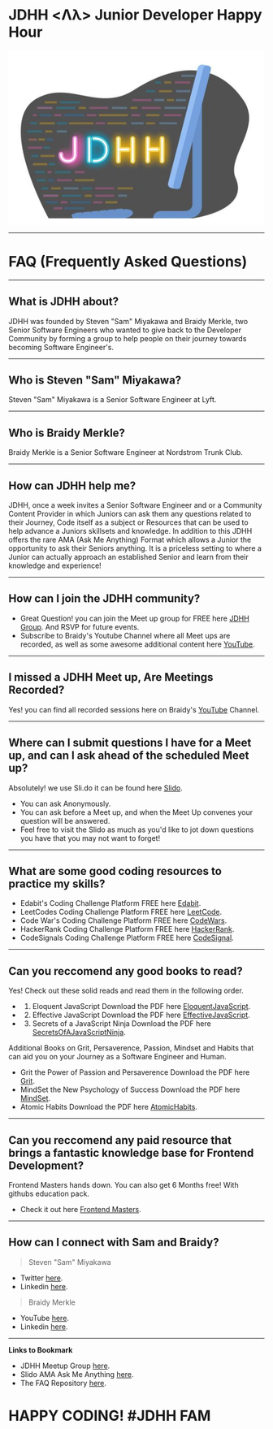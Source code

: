 # JDHH <Λλ> Junior Developer Happy Hour
<img src="assets/jdhh.png" />

---

# FAQ (Frequently Asked Questions)

---

## What is JDHH about?
JDHH was founded by Steven "Sam" Miyakawa and Braidy Merkle, two Senior Software Engineers who wanted to give back to the Developer Community by forming a group to help people on their journey towards becoming Software Engineer's.

---

## Who is Steven "Sam" Miyakawa?
Steven "Sam" Miyakawa is a Senior Software Engineer at Lyft.

---

## Who is Braidy Merkle?
Braidy Merkle is a Senior Software Engineer at Nordstrom Trunk Club.

---

## How can JDHH help me?
JDHH, once a week invites a Senior Software Engineer and or a Community Content Provider in which Juniors can ask them any questions related to their Journey, Code itself as a subject or Resources that can be used to help advance a Juniors skillsets and knowledge.
In addition to this JDHH offers the rare AMA (Ask Me Anything) Format which allows a Junior the opportunity to ask their Seniors anything.
It is a priceless setting to where a Junior can actually approach an established Senior and learn from their knowledge and experience!

---

## How can I join the JDHH community?
- Great Question! you can join the Meet up group for FREE here [JDHH Group](https://www.meetup.com/Junior-Developer-Happy-Hour/).
And RSVP for future events.
- Subscribe to Braidy's Youtube Channel where all Meet ups are recorded, as well as some awesome additional content here [YouTube](https://www.youtube.com/c/BraidyMerkle/featured).

---

## I missed a JDHH Meet up, Are Meetings Recorded?
Yes! you can find all recorded sessions here on Braidy's [YouTube](https://www.youtube.com/c/BraidyMerkle/featured) Channel.

---

## Where can I submit questions I have for a Meet up, and can I ask ahead of the scheduled Meet up?

Absolutely! we use Sli.do it can be found here [Slido](https://app.sli.do/event/bgtbdflr/live/questions).
- You can ask Anonymously.
- You can ask before a Meet up, and when the Meet Up convenes your question will be answered.
- Feel free to visit the Slido as much as you'd like to jot down questions you have that you may not want to forget!

---

## What are some good coding resources to practice my skills?

- Edabit's Coding Challenge Platform FREE here [Edabit](https://edabit.com/).
- LeetCodes Coding Challenge Platform FREE here [LeetCode](https://leetcode.com/).
- Code War's Coding Challenge Platform FREE here [CodeWars](https://www.codewars.com/).
- HackerRank Coding Challenge Platform FREE here [HackerRank](https://www.hackerrank.com/).
- CodeSignals Coding Challenge Platform FREE here [CodeSignal](https://codesignal.com/).

---

## Can you reccomend any good books to read?

Yes! Check out these solid reads and read them in the following order.
- 1. Eloquent JavaScript Download the PDF here [EloquentJavaScript](books/EloquentJavaScript.pdf).
- 2. Effective JavaScript Download the PDF here [EffectiveJavaScript](books/EffectiveJavaScript.pdf).
- 3. Secrets of a JavaScript Ninja Download the PDF here [SecretsOfAJavaScriptNinja](books/SecretsOfTheJavaScriptNinja.pdf).

Additional Books on Grit, Persaverence, Passion, Mindset and Habits that can aid you on your Journey as a Software Engineer and Human.
- Grit the Power of Passion and Persaverence Download the PDF here [Grit](books/GritThePowerofPassionandPerseverance.pdf).
- MindSet the New Psychology of Success Download the PDF here [MindSet](books/MindsetTheNewPsychologyofSuccess.pdf).
- Atomic Habits Download the PDF here [AtomicHabits](books/AtomicHabits.pdf).

---

## Can you reccomend any paid resource that brings a fantastic knowledge base for Frontend Development?
Frontend Masters hands down. You can also get 6 Months free! With githubs education pack.
- Check it out here [Frontend Masters](https://frontendmasters.com/welcome/github-student-developers/).

---

## How can I connect with Sam and Braidy?

> Steven "Sam" Miyakawa
- Twitter [here](https://twitter.com/SamSamskies).
- Linkedin [here](https://www.linkedin.com/in/samsamskies/).

> Braidy Merkle
- YouTube [here](https://www.youtube.com/c/BraidyMerkle/featured).
- Linkedin [here](https://www.linkedin.com/in/braidy-merkle/).

---

**Links to Bookmark**

- JDHH Meetup Group [here](https://www.meetup.com/Junior-Developer-Happy-Hour/).
- Slido AMA Ask Me Anything [here](https://app.sli.do/event/t4z2vsn3/live/questions).
- The FAQ Repository [here](https://github.com/yoel0/JDHH).

# HAPPY CODING! #JDHH FAM
